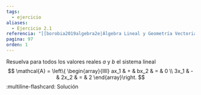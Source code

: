```yaml
---
tags:
  - ejercicio
aliases:
  - Ejercicio 2.1
referencia: "[[borobia2019algebra2e|Álgebra Lineal y Geometría Vectorial (2a ed)]]"
pagina: 97
orden: 1
---
```

Resuelva para todos los valores reales $a$ y $b$ el sistema lineal
$$
\mathcal{A} = \left\{
\begin{array}{llll}
    ax_1 & + & bx_2 & = & 0 \\
    3x_1 & - & 2x_2 & = & 2
\end{array}\right.
$$
:multiline-flashcard:
Solución
